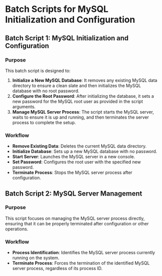 # Batch Scripts for MySQL Initialization and Configuration

## Batch Script 1: MySQL Initialization and Configuration

### Purpose

This batch script is designed to:
1. **Initialize a New MySQL Database**: It removes any existing MySQL data directory to ensure a clean slate and then initializes the MySQL database with no root password.
2. **Configure the Root Password**: After initializing the database, it sets a new password for the MySQL root user as provided in the script arguments.
3. **Manage MySQL Server Process**: The script starts the MySQL server, waits to ensure it is up and running, and then terminates the server process to complete the setup.

### Workflow
- **Remove Existing Data**: Deletes the current MySQL data directory.
- **Initialize Database**: Sets up a new MySQL database with no password.
- **Start Server**: Launches the MySQL server in a new console.
- **Set Password**: Configures the root user with the specified new password.
- **Terminate Process**: Stops the MySQL server process after configuration.

## Batch Script 2: MySQL Server Management

### Purpose

This script focuses on managing the MySQL server process directly, ensuring that it can be properly terminated after configuration or other operations.

### Workflow
- **Process Identification**: Identifies the MySQL server process currently running on the system.
- **Terminate Process**: Forces the termination of the identified MySQL server process, regardless of its process ID.
